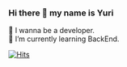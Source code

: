 ### Hi there 👋 my name is Yuri

🌱 I wanna be a developer.  
🔭 I’m currently learning BackEnd.

[![Hits](https://hits.seeyoufarm.com/api/count/incr/badge.svg?url=https%3A%2F%2Fgithub.com%2Fgitchoiyuri&count_bg=%23F69B94&title_bg=%23F69B94&icon=&icon_color=%23E7E7E7&title=%E2%AD%90&edge_flat=false)](https://hits.seeyoufarm.com)
<!--
**gitchoiyuri/gitchoiyuri** is a ✨ _special_ ✨ repository because its `README.md` (this file) appears on your GitHub profile.

Here are some ideas to get you started:

- 🔭 I’m currently working on ...
- 🌱 I’m currently learning ...
- 👯 I’m looking to collaborate on ...
- 🤔 I’m looking for help with ...
- 💬 Ask me about ...
- 📫 How to reach me: ...
- 😄 Pronouns: ...
- ⚡ Fun fact: ...
-->
